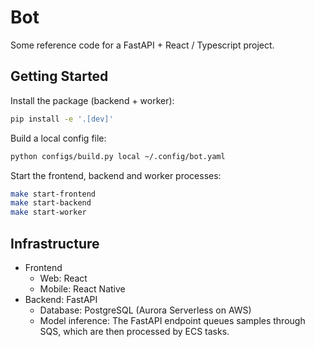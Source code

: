 # Bot

Some reference code for a FastAPI + React / Typescript project.

## Getting Started

Install the package (backend + worker):

```bash
pip install -e '.[dev]'
```

Build a local config file:

```bash
python configs/build.py local ~/.config/bot.yaml
```

Start the frontend, backend and worker processes:

```bash
make start-frontend
make start-backend
make start-worker
```

## Infrastructure

- Frontend
  - Web: React
  - Mobile: React Native
- Backend: FastAPI
  - Database: PostgreSQL (Aurora Serverless on AWS)
  - Model inference: The FastAPI endpoint queues samples through SQS, which are then processed by ECS tasks.
